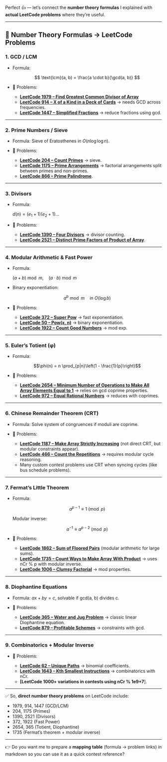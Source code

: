 Perfect 👍 — let’s connect the **number theory formulas** I explained with **actual LeetCode problems** where they’re useful.

---

## 🔑 Number Theory Formulas → LeetCode Problems

### 1. **GCD / LCM**

* Formula:

  $$
  \text{lcm}(a, b) = \frac{a \cdot b}{\gcd(a, b)}
  $$
* 🔹 Problems:

  * **[LeetCode 1979 – Find Greatest Common Divisor of Array](https://leetcode.com/problems/find-greatest-common-divisor-of-array/)**
  * **[LeetCode 914 – X of a Kind in a Deck of Cards](https://leetcode.com/problems/x-of-a-kind-in-a-deck-of-cards/)** → needs GCD across frequencies.
  * **[LeetCode 1447 – Simplified Fractions](https://leetcode.com/problems/simplified-fractions/)** → reduce fractions using gcd.

---

### 2. **Prime Numbers / Sieve**

* Formula: Sieve of Eratosthenes in $O(n \log \log n)$.
* 🔹 Problems:

  * **[LeetCode 204 – Count Primes](https://leetcode.com/problems/count-primes/)** → sieve.
  * **[LeetCode 1175 – Prime Arrangements](https://leetcode.com/problems/prime-arrangements/)** → factorial arrangements split between primes and non-primes.
  * **[LeetCode 866 – Prime Palindrome](https://leetcode.com/problems/prime-palindrome/)**.

---

### 3. **Divisors**

* Formula:

  
  $d(n) = (e_1+1)(e_2+1)\dots$
 
* 🔹 Problems:

  * **[LeetCode 1390 – Four Divisors](https://leetcode.com/problems/four-divisors/)** → divisor counting.
  * **[LeetCode 2521 – Distinct Prime Factors of Product of Array](https://leetcode.com/problems/distinct-prime-factors-of-product-of-array/)**.

---

### 4. **Modular Arithmetic & Fast Power**

* Formula:

  $(a+b) \bmod m, \quad (a \cdot b) \bmod m$
  
* Binary exponentiation:

  $$a^b \bmod m \quad \text{in } O(\log b)$$
* 🔹 Problems:

  * **[LeetCode 372 – Super Pow](https://leetcode.com/problems/super-pow/)** → fast exponentiation.
  * **[LeetCode 50 – Pow(x, n)](https://leetcode.com/problems/powx-n/)** → binary exponentiation.
  * **[LeetCode 1922 – Count Good Numbers](https://leetcode.com/problems/count-good-numbers/)** → mod exp.

---

### 5. **Euler’s Totient (φ)**

* Formula:

  $$\phi(n) = n \prod_{p|n}\left(1 - \frac{1}{p}\right)$$
* 🔹 Problems:

  * **[LeetCode 2654 – Minimum Number of Operations to Make All Array Elements Equal to 1](https://leetcode.com/problems/minimum-number-of-operations-to-make-all-array-elements-equal-to-1/)** → relies on gcd coprime properties.
  * **[LeetCode 972 – Equal Rational Numbers](https://leetcode.com/problems/equal-rational-numbers/)** → reduces with coprimes.

---

### 6. **Chinese Remainder Theorem (CRT)**

* Formula: Solve system of congruences if moduli are coprime.
* 🔹 Problems:

  * **[LeetCode 1187 – Make Array Strictly Increasing](https://leetcode.com/problems/make-array-strictly-increasing/)** (not direct CRT, but modular constraints appear).
  * **[LeetCode 466 – Count the Repetitions](https://leetcode.com/problems/count-the-repetitions/)** → requires modular cycle reasoning.
  * Many custom contest problems use CRT when syncing cycles (like bus schedule problems).

---

### 7. **Fermat’s Little Theorem**

* Formula:

  $$a^{p-1} \equiv 1 \pmod{p}$$

  Modular inverse:

  $$a^{-1} \equiv a^{p-2} \pmod{p}$$
* 🔹 Problems:

  * **[LeetCode 1862 – Sum of Floored Pairs](https://leetcode.com/problems/sum-of-floored-pairs/)** (modular arithmetic for large sums).
  * **[LeetCode 1735 – Count Ways to Make Array With Product](https://leetcode.com/problems/count-ways-to-make-array-with-product/)** → uses nCr % p with modular inverse.
  * **[LeetCode 1006 – Clumsy Factorial](https://leetcode.com/problems/clumsy-factorial/)** → mod properties.

---

### 8. **Diophantine Equations**

* Formula: $ax + by = c$, solvable if gcd(a, b) divides c.
* 🔹 Problems:

  * **[LeetCode 365 – Water and Jug Problem](https://leetcode.com/problems/water-and-jug-problem/)** → classic linear Diophantine equation.
  * **[LeetCode 879 – Profitable Schemes](https://leetcode.com/problems/profitable-schemes/)** → constraints with gcd.

---

### 9. **Combinatorics + Modular Inverse**

* 🔹 Problems:

  * **[LeetCode 62 – Unique Paths](https://leetcode.com/problems/unique-paths/)** → binomial coefficients.
  * **[LeetCode 1643 – Kth Smallest Instructions](https://leetcode.com/problems/kth-smallest-instructions/)** → combinatorics with nCr.
  * **\[LeetCode 1000+ variations in contests using nCr % 1e9+7**].

---

✅ So, **direct number theory problems** on LeetCode include:

* 1979, 914, 1447 (GCD/LCM)
* 204, 1175 (Primes)
* 1390, 2521 (Divisors)
* 372, 1922 (Fast Power)
* 2654, 365 (Totient, Diophantine)
* 1735 (Fermat’s theorem + modular inverse)

---

👉 Do you want me to prepare a **mapping table** (formula → problem links) in markdown so you can use it as a quick contest reference?

